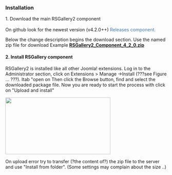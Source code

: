 <h3>Installation</h3>
<p>1. Download the main RSGallery2 component <br /> <br />On github look for the newest version (v4.2.0++) <a style="box-sizing: border-box; background-color: transparent; color: #4078c0; text-decoration: none;" href="https://github.com/RSGallery2/RSGallery2_Component/releases">Releases component.</a></p>
<p>Below the change description begins the download section. Use the named zip file for download Example <a href="https://github.com/RSGallery2/RSGallery2_Component/releases/download/Version_4.2.0/RSGallery2_Component_4_2_0.zip" rel="nofollow"><strong>RSGallery2_Component_4_2_0.zip</strong></a></p>
<h4>2. Install RSGallery component</h4>
<p>RSGallery2 is installed like all other Joomla! extensions. Log in to the Administrator section, click on Extensions &gt; Manage -&gt;Install (???see Figure ... ???). Itab "open on Then click the Browse button, find and select the downloaded package file. Now you are ready to start the process with click on "Upload and install"</p>
<p><img class="docImage" src="images/documentation/Upload_01.png" alt="" width="327" height="177" /></p>
<p>On upload error try to transfer (?the content of?) the zip file to the server and use "Install from folder". (Some settings may complain about the size ..)</p>
